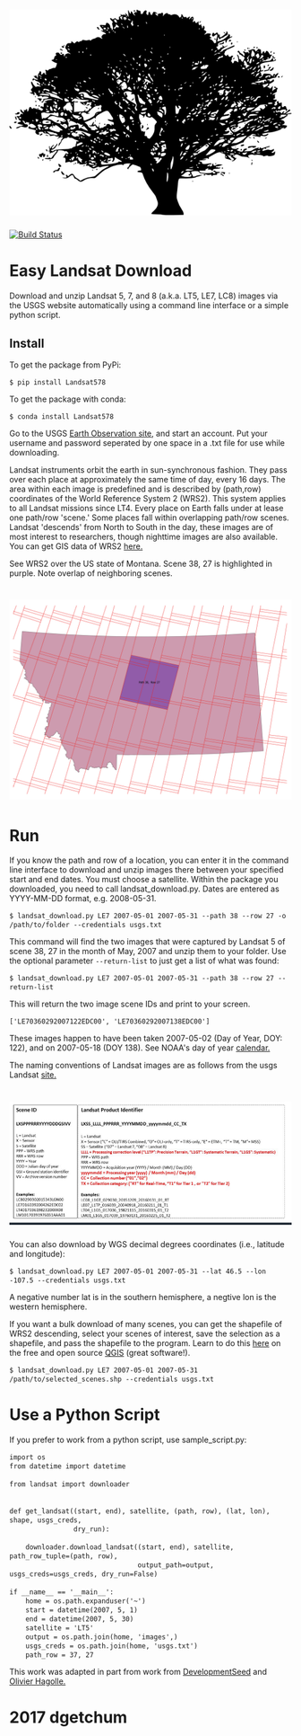 # ![Landsat](data/maple.png)

[![Build Status](https://travis-ci.org/dgketchum/Landsat578.svg?branch=master)](https://travis-ci.org/dgketchum/Landsat578)

# Easy Landsat Download

Download and unzip Landsat 5, 7, and 8 (a.k.a. LT5, LE7, LC8) images 
via the USGS website automatically using a command line interface or 
a simple python script.

## Install
To get the package from PyPi:
```
$ pip install Landsat578
```

To get the package with conda:
```
$ conda install Landsat578
```

Go to the USGS [Earth Observation site](https://ers.cr.usgs.gov/register/), and start an 
account.  Put your username and password seperated by one space in a .txt file
for use while downloading.

Landsat instruments orbit the earth in sun-synchronous fashion.
They pass over each place at approximately the same 
time of day, every 16 days. The area within each image is
predefined and is described by (path,row) coordinates of
the World Reference System 2 (WRS2).
This system applies to all Landsat missions since LT4.
Every place on Earth falls under at lease one path/row 'scene.'
Some places fall within overlapping path/row scenes. Landsat 
'descends' from North to South in the day, these images are of
most interest to researchers, though nighttime images are also
available. You can get GIS data of WRS2 [here.](https://landsat.usgs.gov/pathrow-shapefiles)

See WRS2 over the US state of Montana. Scene 38, 27 is highlighted
in purple. Note overlap of neighboring scenes.

# ![Landsat](data/MJ_tile.png)


# Run

If you know the path and row of a location, you can enter it in the 
command line interface to download and unzip images there between
your specified start and end dates.  You must choose a satellite.
Within the package you downloaded, you need to call landsat_download.py.
Dates are entered as YYYY-MM-DD format, e.g. 2008-05-31.

```
$ landsat_download.py LE7 2007-05-01 2007-05-31 --path 38 --row 27 -o /path/to/folder --credentials usgs.txt
```
This command will find the two images that were captured by Landsat
5 of scene 38, 27 in the month of May, 2007 and unzip them to your folder.
Use the optional parameter ```--return-list``` to just get a list
of what was found:


```
$ landsat_download.py LE7 2007-05-01 2007-05-31 --path 38 --row 27 --return-list
```

This will return the two image scene IDs and print to your screen.

```
['LE70360292007122EDC00', 'LE70360292007138EDC00']
```
These images happen to have been taken 2007-05-02 (Day of Year, DOY: 122),
and on 2007-05-18 (DOY 138). See NOAA's day of year [calendar.](https://www.esrl.noaa.gov/gmd/grad/neubrew/Calendar.jsp)

The naming conventions of Landsat images are as follows from
the usgs Landsat [site.](https://landsat.usgs.gov/what-are-naming-conventions-landsat-scene-identifiers)


# ![Landsat](data/landsat_names.png)

You can also download by WGS decimal degrees coordinates (i.e., latitude and longitude):
```
$ landsat_download.py LE7 2007-05-01 2007-05-31 --lat 46.5 --lon -107.5 --credentials usgs.txt
```
A negative number lat is in the southern hemisphere, a negtive lon is the 
western hemisphere.  

If you want a bulk download of many scenes, you can get the shapefile of WRS2
descending, select your scenes of interest, save the selection as a shapefile,
and pass the shapefile to the program. Learn to do this [here](https://www.youtube.com/watch?v=CJzq92IcpYg) on the free and
open source [QGIS](http://www.qgis.org/en/site/) (great software!).
```
$ landsat_download.py LE7 2007-05-01 2007-05-31 /path/to/selected_scenes.shp --credentials usgs.txt
```

# Use a Python Script

If you prefer to work from a python script, use sample_script.py:

```
import os
from datetime import datetime

from landsat import downloader


def get_landsat((start, end), satellite, (path, row), (lat, lon), shape, usgs_creds,
                dry_run):

    downloader.download_landsat((start, end), satellite, path_row_tuple=(path, row),
                                output_path=output, usgs_creds=usgs_creds, dry_run=False)

if __name__ == '__main__':
    home = os.path.expanduser('~')
    start = datetime(2007, 5, 1)
    end = datetime(2007, 5, 30)
    satellite = 'LT5'
    output = os.path.join(home, 'images',)
    usgs_creds = os.path.join(home, 'usgs.txt')
    path_row = 37, 27
```
This work was adapted in part from work from [DevelopmentSeed](https://github.com/olivierhagolle) and [Olivier Hagolle.](https://github.com/developmentseed)
# 2017 dgetchum

